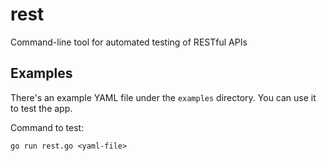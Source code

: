 # rest
Command-line tool for automated testing of RESTful APIs

## Examples

There's an example YAML file under the `examples` directory. You can use it to test the app.

Command to test:
```shell
go run rest.go <yaml-file>
```